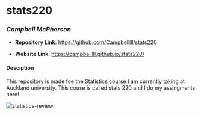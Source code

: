# stats220

### *Campbell McPherson*

* **Repository Link**: https://github.com/Campbelllll/stats220 

* **Website Link**: https://campbelllll.github.io/stats220/

#### Desciption
This repository is made foe the Statistics course I am currently taking at Auckland university. This couse is called stats 220 and I do my assingments here!

![statistics-review](https://user-images.githubusercontent.com/101376063/157796553-63d52623-afef-496d-adbe-497c0f585ef7.jpg)

